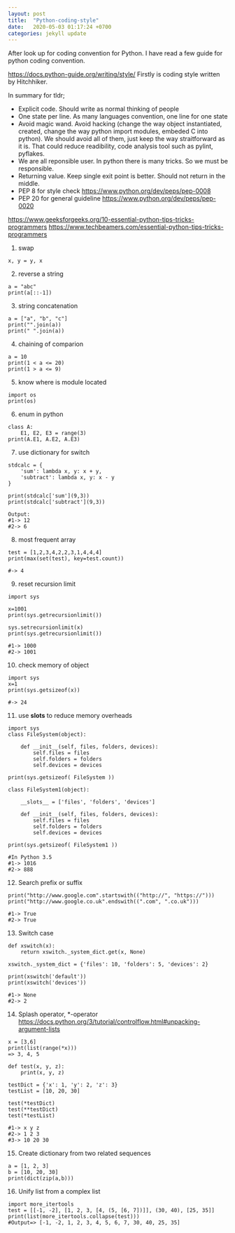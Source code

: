 ```yaml
---
layout: post
title:  "Python-coding-style"
date:   2020-05-03 01:17:24 +0700
categories: jekyll update
---
```

After look up for coding convention for Python. I have read a few guide for python coding convention.

<https://docs.python-guide.org/writing/style/>
Firstly is coding style written by Hitchhiker.

In summary for tldr;

* Explicit code. Should write as normal thinking of people
* One state per line. As many languages convention, one line for one state
* Avoid magic wand. 
Avoid hacking (change the way object instantiated, created, change the way python import modules, embeded C into python).
We should avoid all of them, just keep the way straitforward as it is. That could reduce readibility, code analysis tool such as pylint,
pyflakes.
* We are all reponsible user.
In python there is many tricks. So we must be responsible.
* Returning value.
Keep single exit point is better. Should not return in the middle.
* PEP 8 for style check <https://www.python.org/dev/peps/pep-0008>
* PEP 20 for general guideline <https://www.python.org/dev/peps/pep-0020>

<https://www.geeksforgeeks.org/10-essential-python-tips-tricks-programmers>
<https://www.techbeamers.com/essential-python-tips-tricks-programmers>

1. swap
```
x, y = y, x
```
2. reverse a string
```
a = "abc"
print(a[::-1])
```
3. string concatenation
```
a = ["a", "b", "c"]
print("".join(a))
print(" ".join(a))
```
4. chaining of comparion
```
a = 10
print(1 < a <= 20)
print(1 > a <= 9)
```
5. know where is module located
```
import os
print(os)
```
6. enum in python
```
class A:
    E1, E2, E3 = range(3)
print(A.E1, A.E2, A.E3)
```

7. use dictionary for switch

```
stdcalc = {
	'sum': lambda x, y: x + y,
	'subtract': lambda x, y: x - y
}

print(stdcalc['sum'](9,3))
print(stdcalc['subtract'](9,3))

Output:
#1-> 12
#2-> 6
```

8. most frequent array

```
test = [1,2,3,4,2,2,3,1,4,4,4]
print(max(set(test), key=test.count))

#-> 4
```

9. reset recursion limit

```
import sys

x=1001
print(sys.getrecursionlimit())

sys.setrecursionlimit(x)
print(sys.getrecursionlimit())

#1-> 1000
#2-> 1001
```

10. check memory of object

```
import sys
x=1
print(sys.getsizeof(x))

#-> 24
```

11. use __slots__ to reduce memory overheads

```
import sys
class FileSystem(object):

	def __init__(self, files, folders, devices):
		self.files = files
		self.folders = folders
		self.devices = devices

print(sys.getsizeof( FileSystem ))

class FileSystem1(object):

	__slots__ = ['files', 'folders', 'devices']
	
	def __init__(self, files, folders, devices):
		self.files = files
		self.folders = folders
		self.devices = devices

print(sys.getsizeof( FileSystem1 ))

#In Python 3.5
#1-> 1016
#2-> 888
```

12. Search prefix or suffix 

```
print("http://www.google.com".startswith(("http://", "https://")))
print("http://www.google.co.uk".endswith((".com", ".co.uk")))

#1-> True
#2-> True
```

13. Switch case

```
def xswitch(x): 
	return xswitch._system_dict.get(x, None) 

xswitch._system_dict = {'files': 10, 'folders': 5, 'devices': 2}

print(xswitch('default'))
print(xswitch('devices'))

#1-> None
#2-> 2
```
14. Splash operator, \*-operator
https://docs.python.org/3/tutorial/controlflow.html#unpacking-argument-lists
```
x = [3,6]
print(list(range(*x)))
=> 3, 4, 5
```
```
def test(x, y, z):
	print(x, y, z)

testDict = {'x': 1, 'y': 2, 'z': 3} 
testList = [10, 20, 30]

test(*testDict)
test(**testDict)
test(*testList)

#1-> x y z
#2-> 1 2 3
#3-> 10 20 30
```
15. Create dictionary from two related sequences
```
a = [1, 2, 3]
b = [10, 20, 30]
print(dict(zip(a,b)))
```
16. Unify list from a complex list
```
import more_itertools
test = [[-1, -2], [1, 2, 3, [4, (5, [6, 7])]], (30, 40), [25, 35]]
print(list(more_itertools.collapse(test)))
#Output=> [-1, -2, 1, 2, 3, 4, 5, 6, 7, 30, 40, 25, 35]
```
